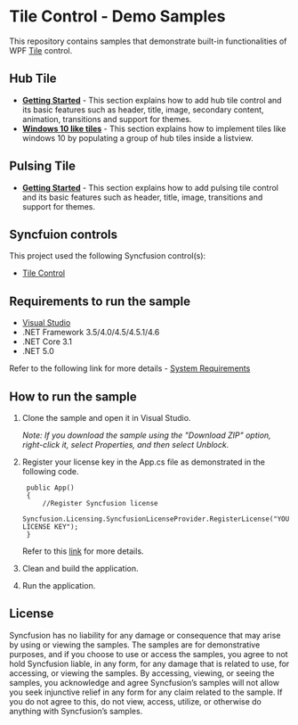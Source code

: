 # Tile Control - Demo Samples
This repository contains samples that demonstrate built-in functionalities of WPF [Tile](https://help.syncfusion.com/wpf/tile-control/getting-started) control.

## Hub Tile
* **<a href="Hub Tile/Getting Started">Getting Started</a>** - This section explains how to add hub tile control and its basic features such as header, title, image, secondary content, animation, transitions and support for themes.
* **<a href="Hub Tile/Windows-10-like-tiles">Windows 10 like tiles</a>**  - This section explains how to implement tiles like windows 10 by populating a group of hub tiles inside a listview.

## Pulsing Tile
* **<a href="Pulsing Tile/Getting Started">Getting Started</a>** - This section explains how to add pulsing tile control and its basic features such as header, title, image, transitions and support for themes.

## Syncfuion controls

This project used the following Syncfusion control(s):
* [Tile Control](https://www.syncfusion.com/wpf-controls/hub-tile)

## Requirements to run the sample

* [Visual Studio](https://visualstudio.microsoft.com/downloads/)
* .NET Framework 3.5/4.0/4.5/4.5.1/4.6
* .NET Core 3.1
* .NET 5.0

Refer to the following link for more details - [System Requirements](https://help.syncfusion.com/wpf/system-requirements)

## How to run the sample

1. Clone the sample and open it in Visual Studio.

   *Note: If you download the sample using the "Download ZIP" option, right-click it, select Properties, and then select Unblock.*
   
2. Register your license key in the App.cs file as demonstrated in the following code.

		public App()
		{
			//Register Syncfusion license
			Syncfusion.Licensing.SyncfusionLicenseProvider.RegisterLicense("YOUR LICENSE KEY");
		}
		
	Refer to this [link](https://help.syncfusion.com/wpf/licensing/overview) for more details.
	
3. Clean and build the application.

4. Run the application.

## License

Syncfusion has no liability for any damage or consequence that may arise by using or viewing the samples. The samples are for demonstrative purposes, and if you choose to use or access the samples, you agree to not hold Syncfusion liable, in any form, for any damage that is related to use, for accessing, or viewing the samples. By accessing, viewing, or seeing the samples, you acknowledge and agree Syncfusion’s samples will not allow you seek injunctive relief in any form for any claim related to the sample. If you do not agree to this, do not view, access, utilize, or otherwise do anything with Syncfusion’s samples.
